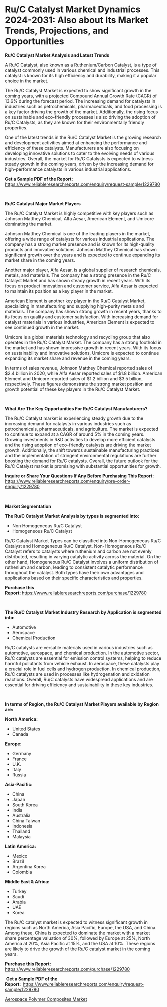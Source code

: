 <p><h1>Ru/C Catalyst Market Dynamics 2024-2031: Also about Its Market Trends, Projections, and Opportunities</h1></p><p><strong>Ru/C Catalyst Market Analysis and Latest Trends</strong></p>
<p><p>A Ru/C Catalyst, also known as a Ruthenium/Carbon Catalyst, is a type of catalyst commonly used in various chemical and industrial processes. This catalyst is known for its high efficiency and durability, making it a popular choice in the market.</p><p>The Ru/C Catalyst Market is expected to show significant growth in the coming years, with a projected Compound Annual Growth Rate (CAGR) of 13.6% during the forecast period. The increasing demand for catalysts in industries such as petrochemicals, pharmaceuticals, and food processing is a key factor driving the growth of the market. Additionally, the rising focus on sustainable and eco-friendly processes is also driving the adoption of Ru/C Catalysts, as they are known for their environmentally friendly properties.</p><p>One of the latest trends in the Ru/C Catalyst Market is the growing research and development activities aimed at enhancing the performance and efficiency of these catalysts. Manufacturers are also focusing on developing innovative solutions to cater to the evolving needs of various industries. Overall, the market for Ru/C Catalysts is expected to witness steady growth in the coming years, driven by the increasing demand for high-performance catalysts in various industrial applications.</p></p>
<p><strong>Get a Sample PDF of the Report:&nbsp;</strong> <a href="https://www.reliableresearchreports.com/enquiry/request-sample/1229780">https://www.reliableresearchreports.com/enquiry/request-sample/1229780</a></p>
<p>&nbsp;</p>
<p><strong>Ru/C Catalyst Major Market Players</strong></p>
<p><p>The Ru/C Catalyst Market is highly competitive with key players such as Johnson Matthey Chemical, Alfa Aesar, American Element, and Umicore dominating the market. </p><p>Johnson Matthey Chemical is one of the leading players in the market, offering a wide range of catalysts for various industrial applications. The company has a strong market presence and is known for its high-quality products and innovative solutions. Johnson Matthey Chemical has shown significant growth over the years and is expected to continue expanding its market share in the coming years.</p><p>Another major player, Alfa Aesar, is a global supplier of research chemicals, metals, and materials. The company has a strong presence in the Ru/C Catalyst Market and has shown steady growth in recent years. With its focus on product innovation and customer service, Alfa Aesar is expected to maintain its position as a key player in the market.</p><p>American Element is another key player in the Ru/C Catalyst Market, specializing in manufacturing and supplying high-purity metals and materials. The company has shown strong growth in recent years, thanks to its focus on quality and customer satisfaction. With increasing demand for catalyst materials in various industries, American Element is expected to see continued growth in the market.</p><p>Umicore is a global materials technology and recycling group that also operates in the Ru/C Catalyst Market. The company has a strong foothold in the market and has shown impressive growth in recent years. With its focus on sustainability and innovative solutions, Umicore is expected to continue expanding its market share and revenue in the coming years.</p><p>In terms of sales revenue, Johnson Matthey Chemical reported sales of $2.4 billion in 2020, while Alfa Aesar reported sales of $1.8 billion. American Element and Umicore reported sales of $1.2 billion and $3.5 billion, respectively. These figures demonstrate the strong market position and growth potential of these key players in the Ru/C Catalyst Market.</p></p>
<p>&nbsp;</p>
<p><strong>What Are The Key Opportunities For Ru/C Catalyst Manufacturers?</strong></p>
<p><p>The Ru/C Catalyst market is experiencing steady growth due to the increasing demand for catalysts in various industries such as petrochemicals, pharmaceuticals, and agriculture. The market is expected to continue to expand at a CAGR of around 5% in the coming years. Growing investments in R&D activities to develop more efficient catalysts and the rising adoption of eco-friendly catalysts are driving the market growth. Additionally, the shift towards sustainable manufacturing practices and the implementation of stringent environmental regulations are further boosting the demand for Ru/C catalysts. Overall, the future outlook for the Ru/C Catalyst market is promising with substantial opportunities for growth.</p></p>
<p><strong>Inquire or Share Your Questions If Any Before Purchasing This Report:</strong> <a href="https://www.reliableresearchreports.com/enquiry/pre-order-enquiry/1229780">https://www.reliableresearchreports.com/enquiry/pre-order-enquiry/1229780</a></p>
<p>&nbsp;</p>
<p><strong>Market Segmentation</strong></p>
<p><strong>The Ru/C Catalyst Market Analysis by types is segmented into:</strong></p>
<p><ul><li>Non Homogeneous Ru/C Catalyst</li><li>Homogeneous Ru/C Catalyst</li></ul></p>
<p><p>Ru/C Catalyst Market Types can be classified into Non-Homogeneous Ru/C Catalyst and Homogeneous Ru/C Catalyst. Non-Homogeneous Ru/C Catalyst refers to catalysts where ruthenium and carbon are not evenly distributed, resulting in varying catalytic activity across the material. On the other hand, Homogeneous Ru/C Catalyst involves a uniform distribution of ruthenium and carbon, leading to consistent catalytic performance throughout the catalyst. Both types have their own advantages and applications based on their specific characteristics and properties.</p></p>
<p><strong>Purchase this Report:&nbsp;</strong><a href="https://www.reliableresearchreports.com/purchase/1229780">https://www.reliableresearchreports.com/purchase/1229780</a></p>
<p>&nbsp;</p>
<p><strong>The Ru/C Catalyst Market Industry Research by Application is segmented into:</strong></p>
<p><ul><li>Automotive</li><li>Aerospace</li><li>Chemical Production</li></ul></p>
<p><p>Ru/C catalysts are versatile materials used in various industries such as automotive, aerospace, and chemical production. In the automotive sector, Ru/C catalysts are essential for emission control systems, helping to reduce harmful pollutants from vehicle exhaust. In aerospace, these catalysts play a crucial role in fuel cells and hydrogen production. In chemical production, Ru/C catalysts are used in processes like hydrogenation and oxidation reactions. Overall, Ru/C catalysts have widespread applications and are essential for driving efficiency and sustainability in these key industries.</p></p>
<p>&nbsp;</p>
<p><strong>In terms of Region, the Ru/C Catalyst Market Players available by Region are:</strong></p>
<p>
    <p> <strong> North America: </strong>
        <ul>
            <li>United States</li>
            <li>Canada</li>
        </ul>
        </p> 
    <p> <strong> Europe: </strong>
        <ul>
            <li>Germany</li>
            <li>France</li>
            <li>U.K.</li>
            <li>Italy</li>
            <li>Russia</li>
        </ul>
        </p> 
    <p> <strong> Asia-Pacific: </strong>
        <ul>
            <li>China</li>
            <li>Japan</li>
            <li>South Korea</li>
            <li>India</li>
            <li>Australia</li>
            <li>China Taiwan</li>
            <li>Indonesia</li>
            <li>Thailand</li>
            <li>Malaysia</li>
        </ul>
        </p> 
    <p> <strong> Latin America: </strong>
        <ul>
            <li>Mexico</li>
            <li>Brazil</li>
            <li>Argentina Korea</li>
            <li>Colombia</li>
        </ul>
        </p> 
    <p> <strong> Middle East & Africa: </strong>
        <ul>
            <li>Turkey</li>
            <li>Saudi</li>
            <li>Arabia</li>
            <li>UAE</li>
            <li>Korea</li>
        </ul>
    </p>
    </p>
<p><p>The Ru/C catalyst market is expected to witness significant growth in regions such as North America, Asia Pacific, Europe, the USA, and China. Among these, China is expected to dominate the market with a market share percentage valuation of 30%, followed by Europe at 25%, North America at 20%, Asia Pacific at 15%, and the USA at 10%. These regions are likely to drive the growth of the Ru/C catalyst market in the coming years.</p></p>
<p><strong>Purchase this Report: </strong><a href="https://www.reliableresearchreports.com/purchase/1229780">https://www.reliableresearchreports.com/purchase/1229780</a></p>
<p>&nbsp;<strong>Get a Sample PDF of the Report:&nbsp;&nbsp;</strong><a href="https://www.reliableresearchreports.com/enquiry/request-sample/1229780">https://www.reliableresearchreports.com/enquiry/request-sample/1229780</a></p>
<p><strong></strong></p>
<p><p><a href="https://invited-way-688.notion.site/Aerospace-Polymer-Composites-Market-Size-Growth-and-Forecast-from-2024-2031-8922e74569c54d2fb47d67274b9a5881">Aerospace Polymer Composites Market</a></p></p>